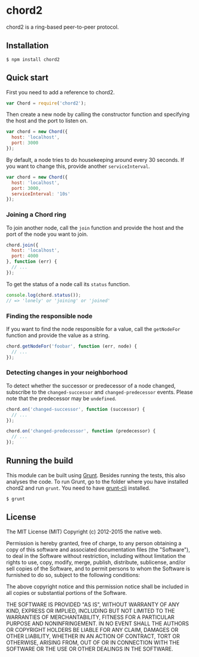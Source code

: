 # chord2

chord2 is a ring-based peer-to-peer protocol.

## Installation

    $ npm install chord2

## Quick start

First you need to add a reference to chord2.

```javascript
var Chord = require('chord2');
```

Then create a new node by calling the constructor function and specifying the host and the port to listen on.

```javascript
var chord = new Chord({
  host: 'localhost',
  port: 3000
});
```

By default, a node tries to do housekeeping around every 30 seconds. If you want to change this, provide another `serviceInterval`.

```javascript
var chord = new Chord({
  host: 'localhost',
  port: 3000,
  serviceInterval: '10s'
});
```

### Joining a Chord ring

To join another node, call the `join` function and provide the host and the port of the node you want to join.

```javascript
chord.join({
  host: 'localhost',
  port: 4000
}, function (err) {
  // ...
});
```

To get the status of a node call its `status` function.

```javascript
console.log(chord.status());
// => 'lonely' or 'joining' or 'joined'
```

### Finding the responsible node

If you want to find the node responsible for a value, call the `getNodeFor` function and provide the value as a string.

```javascript
chord.getNodeFor('foobar', function (err, node) {
  // ...
});
```

### Detecting changes in your neighborhood

To detect whether the successor or predecessor of a node changed, subscribe to the `changed-successor` and `changed-predecessor` events. Please note that the predecessor may be `undefined`.

```javascript
chord.on('changed-successor', function (successor) {
  // ...
});

chord.on('changed-predecessor', function (predecessor) {
  // ...
});
```

## Running the build

This module can be built using [Grunt](http://gruntjs.com/). Besides running the tests, this also analyses the code. To run Grunt, go to the folder where you have installed chord2 and run `grunt`. You need to have [grunt-cli](https://github.com/gruntjs/grunt-cli) installed.

    $ grunt

## License

The MIT License (MIT)
Copyright (c) 2012-2015 the native web.

Permission is hereby granted, free of charge, to any person obtaining a copy of this software and associated documentation files (the "Software"), to deal in the Software without restriction, including without limitation the rights to use, copy, modify, merge, publish, distribute, sublicense, and/or sell copies of the Software, and to permit persons to whom the Software is furnished to do so, subject to the following conditions:

The above copyright notice and this permission notice shall be included in all copies or substantial portions of the Software.

THE SOFTWARE IS PROVIDED "AS IS", WITHOUT WARRANTY OF ANY KIND, EXPRESS OR IMPLIED, INCLUDING BUT NOT LIMITED TO THE WARRANTIES OF MERCHANTABILITY, FITNESS FOR A PARTICULAR PURPOSE AND NONINFRINGEMENT. IN NO EVENT SHALL THE AUTHORS OR COPYRIGHT HOLDERS BE LIABLE FOR ANY CLAIM, DAMAGES OR OTHER LIABILITY, WHETHER IN AN ACTION OF CONTRACT, TORT OR OTHERWISE, ARISING FROM, OUT OF OR IN CONNECTION WITH THE SOFTWARE OR THE USE OR OTHER DEALINGS IN THE SOFTWARE.
